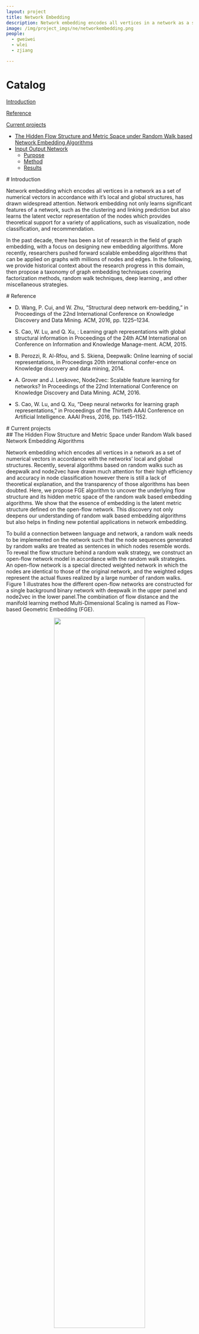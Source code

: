 ```yaml
---
layout: project 
title: Network Embedding
description: Network embedding encodes all vertices in a network as a set of numerical vectors in accordance with it’s local and global structures.
image: /img/project_imgs/ne/networkembedding.png
people:
  - gweiwei
  - wlei
  - zjiang

---
```




# Catalog

[Introduction](#pos1)

[Reference](#pos2)


[Current projects](#pos3)
* [The Hidden Flow Structure and Metric Space under Random Walk based Network Embedding Algorithms](#pos31)
* [Input Output Network](#pos32)
	- [Purpose](#pos321)
	- [Method](#pos322)
	- [Results](#pos323)

<div id="pos1"></div>
# Introduction

Network embedding which encodes all vertices in a network as a set of numerical vectors in accordance with it’s local and global structures, has drawn widespread attention. Network embedding not only learns significant features of a network, such as the clustering and linking prediction but also learns the latent vector representation of the nodes which provides theoretical support for a variety of applications, such as visualization, node classification, and recommendation. 

In the past decade, there has been a lot of research in the field of graph embedding, with a focus on designing new embedding algorithms. More recently, researchers pushed forward scalable embedding algorithms that can be applied on graphs with millions of nodes and edges. In the following, we provide historical context about the research progress in this domain, then propose a taxonomy of graph embedding techniques  covering factorization methods, random walk techniques, deep learning , and other miscellaneous strategies.


<div id="pos2"></div>
# Reference

- D. Wang, P. Cui, and W. Zhu, “Structural deep network em-bedding,” in Proceedings of the 22nd International Conference on Knowledge Discovery and Data Mining. ACM, 2016, pp. 1225–1234.

- S. Cao, W. Lu, and Q. Xu, : Learning graph representations with global structural information in Proceedings of the 24th ACM International on Conference on Information and Knowledge Manage-ment. ACM, 2015.

- B. Perozzi, R. Al-Rfou, and S. Skiena, Deepwalk: Online learning of social representations, in Proceedings 20th international confer-ence on Knowledge discovery and data mining, 2014.

- A. Grover and J. Leskovec, Node2vec: Scalable feature learning for networks? In Proceedings of the 22nd International Conference on Knowledge Discovery and Data Mining. ACM, 2016.

- S. Cao, W. Lu, and Q. Xu, “Deep neural networks for learning graph representations,” in Proceedings of the Thirtieth AAAI Conference on Artificial Intelligence. AAAI Press, 2016, pp. 1145–1152.


<div id="pos3"></div>
# Current projects

<div id="pos31"></div>
## The Hidden Flow Structure and Metric Space under Random Walk based Network Embedding Algorithms


Network embedding which encodes all vertices in a network as a set of numerical vectors in accordance with the networks’ local and global structures. Recently, several algorithms based on random walks such as deepwalk and node2vec have drawn much attention for their high efficiency and accuracy in node classification however there is still a lack of theoretical explanation, and the transparency of those algorithms has been doubted. Here, we propose FGE algorithm to uncover the underlying flow structure and its hidden metric space of the random walk based embedding algorithms. We show that the essence of embedding is the latent metric structure defined on the open-flow network. This discovery not only deepens our understanding of random walk based embedding algorithms but also helps in finding new potential applications in network embedding.

To build a connection between language and network, a random walk needs to be implemented on the network such that the node sequences generated by random walks are treated as sentences in which nodes resemble words. To reveal the flow structure behind a random walk strategy, we construct an open-flow network model in accordance with the random walk strategies. An open-flow network is a special directed weighted network in which the nodes are identical to those of the original network, and the weighted edges represent the actual fluxes realized by a large number of random walks. Figure 1 illustrates how the different open-flow networks are constructed for a single background binary network with deepwalk in the upper panel and node2vec in the lower panel.The combination of flow distance and the manifold learning method Multi-Dimensional Scaling is named as Flow-based Geometric Embedding (FGE).


<div align="center">
   <img src="/img/project_imgs/ne/fig1.png" height="70%" width="70%" />
   <div align="center" style="padding-bottom:20px">Fig.1. An example flow network including 7 nodes. (A) is the flux matrix F of the sampled network under condition C1 (p = 1, q = 1) . (B) shows the flow distances among all nodes, where infinity means that there is no connected path from i to j. (C)is the sampled random walk sequences. (D) shows the process of building an open flow network. deepwalk, node2vec and other random walks based algorithms.</div>
</div>


<div align="center">
   <img src="/img/project_imgs/ne/fig2.jpg" height="70%" width="70%" />
   <div align="center" style="padding-bottom:20px">Fig.2. The embedding of Karate Graph. The visualization results were generated by node2vec and FGE algorithms with label colors reflecting clustering results and node shapes indicating different embedding methods.</div>
</div>

1. We notice that the open flow network model can be used to reflect the flow structure behind different random walk strategies. As shown in table 1
2. We discover that there is a high correlation between the flow distance and the euclidean distance calculated by the embedding results of node2vec algorithm for any node pair, therefore, the embedding results of FGE and node2vec are highly correlated compared to other known embedding algorithms. As shown in table 2
3. We infer that there is a hidden metric structure in the embedding vector space, and this metric structure can be used for clustering and ranking nodes. As shown in Figure 2





<br/>
<br/>
<br/>
<br/>
<br/>

<hr>

<div id="pos32"></div>
# Input Output Network


## Background
The main content of input-output analysis is comprehending the technical and economic relationship between the sectors and quantitatively describing it is is an emphatic issue in the region economy research. However, few studies put effort into extracting the macro-level characteristics from the microscopic connections between these sectors and quantitatively comparing two economies from their structures.

<div id="pos321"></div>
## Purpose
We propose a network-based approach to treat industrial system as an open flow network where source and sink node are considered as environment to depict the influence of final demand and value-added. This new framework allows us to define a new distance(flow distance) by which we can capture information of directly consumed relationship and topological structure. Empirically, we demonstrate and compare the industrial structures of China and the United States, noticing some industries possess totally different ecological niches in different countries. Further, temporal data of flow distances can simulate the evolution of an industry, where our model deductions is proved by empirical evidences.

<div id="pos322"></div>
## Method
We convert the input-output table to an open flow network, called industry flow network(IFN). There are two types of nodes in IFN: one type is the industry node, where a node is an independent sector; the other is the source and the sink node, which represents the external market environment, including final demand and value added respectively. The links in network denote the sale and purchase relationships between producers and consumers within an economy.

For each input-output table, we can convert it to an open flow network with stander weighted adjacency matrix shown in Figure 1, based on which we can define the flow distance calculated by the equation below, which represents the average step that particles in this random system have jumped from i to j for the first time(also called the first-passage flow distance).

<div align="center">
<img src="http://chart.googleapis.com/chart?cht=tx&chl=\l_{i,j} = \frac{(MU^2)_{i,j}}{U_{i,j}}-\frac{(MU^2)_{j,j}}{U_{j,j}}" style="border:none;">
</div>

where the fundamental matrix U are defined as follows:

<div align="center">
<img src="http://chart.googleapis.com/chart?cht=tx&chl=\U= I + M + M^2 + M^3 + \cdots + M^ \infty = (I-M)^{-1}" style="border:none;">
</div>

And the IFN is:
 
<div align="center">
	<img src="/img/project_imgs/ion/Fig_1.png" height="90%" width="90%" />
</div>

<div id="pos323"></div>
## Result
1. Comparison between flow distance and two typical input-output coefficients
Compared with two typical coeiffcients, flow distance captures the information of capital transactions among sectors and structure-based information.

	<div align="center">
		<img src="/img/project_imgs/ion/Fig_2.png" height="90%" width="90%" />
	</div>
2. Comparison of industrial structure between China and the United States
There are common structure between two countries, while some industries possess totally different ecological niches like CompE.

	<div align="center">
		<img src="/img/project_imgs/ion/Fig_3.png" height="90%" width="90%" />
	</div>
3. The evolution of Chinese \textit{Real estate activities} industry as a representative example
We find the trajectory of flow distance can match the development of industrial policy change of the real estate industry during the last decades in China.

	<div align="center">
		<img src="/img/project_imgs/ion/Fig_4.png" height="90%" width="90%" />
	</div>


<hr>



